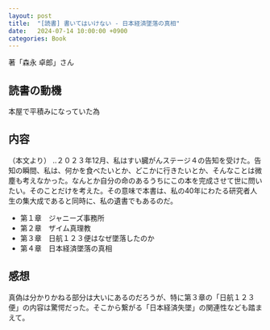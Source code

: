 ```yaml
---
layout: post
title:  "[読書] 書いてはいけない - 日本経済墜落の真相"
date:   2024-07-14 10:00:00 +0900
categories: Book
---
```


著「森永 卓郎」さん

## 読書の動機
本屋で平積みになっていた為

## 内容
（本文より）
‥２０２３年12月、私はすい臓がんステージ４の告知を受けた。告知の瞬間、私は、何かを食べたいとか、どこかに行きたいとか、そんなことは微塵も考えなかった。なんとか自分の命のあるうちにこの本を完成させて世に問いたい。そのことだけを考えた。その意味で本書は、私の40年にわたる研究者人生の集大成であると同時に、私の遺書でもあるのだ。

- 第１章　ジャニーズ事務所
- 第２章　ザイム真理教
- 第３章　日航１２３便はなぜ墜落したのか
- 第４章　日本経済墜落の真相

## 感想
真偽は分かりかねる部分は大いにあるのだろうが、特に第３章の「日航１２３便」の内容は驚愕だった。そこから繋がる「日本経済失墜」の関連性なども踏まえて。